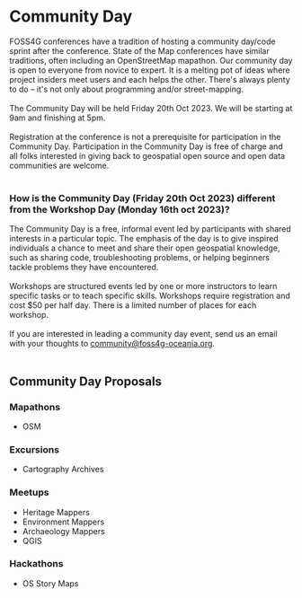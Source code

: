 # Community Day

FOSS4G conferences have a tradition of hosting a community day/code sprint after the conference. State of the Map conferences have similar traditions, often including an OpenStreetMap mapathon. Our community day is open to everyone from novice to expert. It is a melting pot of ideas where project insiders meet users and each helps the other. There's always plenty to do – it's not only about programming and/or street-mapping.
<br /><br />
The Community Day will be held Friday 20th Oct 2023. We will be starting at 9am and finishing at 5pm.
<br /><br />
Registration at the conference is not a prerequisite for participation in the Community Day. Participation in the Community Day is free of charge and all folks interested in giving back to geospatial open source and open data communities are welcome.
<br /><br />

### How is the Community Day (Friday 20th Oct 2023) different from the Workshop Day (Monday 16th oct 2023)?
The Community Day is a free, informal event led by participants with shared interests in a particular topic. The emphasis of the day is to give inspired individuals a chance to meet and share their open geospatial knowledge, such as sharing code, troubleshooting problems, or helping beginners tackle problems they have encountered.
<br /><br />
Workshops are structured events led by one or more instructors to learn specific tasks or to teach specific skills. Workshops require registration and cost $50 per half day. There is a limited number of places for each workshop.
<br /><br />
If you are interested in leading a community day event, send us an email with your thoughts to  [community@foss4g-oceania.org](mailto:community@foss4g-oceania.org).
<br /><br />

## Community Day Proposals

### Mapathons
- OSM
  
### Excursions
- Cartography Archives

### Meetups
- Heritage Mappers
- Environment Mappers
- Archaeology Mappers
- QGIS

### Hackathons
- OS Story Maps
